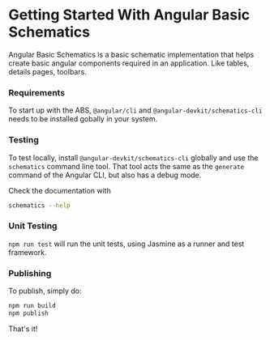# Getting Started With Angular Basic Schematics

Angular Basic Schematics is a basic schematic implementation that helps create basic angular components required in an application. Like tables, details pages, toolbars.

### Requirements

To start up with the ABS, `@angular/cli` and `@angular-devkit/schematics-cli` needs to be installed gobally in your system. 

### Testing

To test locally, install `@angular-devkit/schematics-cli` globally and use the `schematics` command line tool. That tool acts the same as the `generate` command of the Angular CLI, but also has a debug mode.

Check the documentation with
```bash
schematics --help
```

### Unit Testing

`npm run test` will run the unit tests, using Jasmine as a runner and test framework.


### Publishing

To publish, simply do:

```bash
npm run build
npm publish
```

That's it!
 
